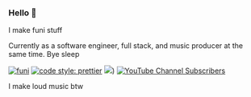 ### Hello 👋

I make funi stuff


Currently as a software engineer, full stack, and music producer at the same time. Bye sleep


[![funi](https://img.shields.io/badge/Running%20on-Coffee-green?style=flat-square&logo=typescript)](https://github.com/prettier/prettier)
[![code style: prettier](https://img.shields.io/badge/code_style-prettier-ff69b4.svg?style=flat-square)](https://github.com/prettier/prettier)
[![](https://img.shields.io/twitter/follow/mio9_sh?style=social)](https://twitter.com/mio9_sh))
[![YouTube Channel Subscribers](https://img.shields.io/youtube/channel/subscribers/UCU5-HW3G5U2ztQloUsu6qgQ?style=social)](https://www.youtube.com/channel/UCU5-HW3G5U2ztQloUsu6qgQ)

I make loud music btw
